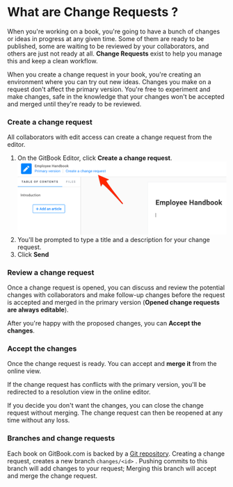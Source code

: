 # What are Change Requests ?

When you're working on a book, you're going to have a bunch of changes or ideas in progress at any given time. Some of them are ready to be published, some are waiting to be reviewed by your collaborators, and others are just not ready at all. **Change Requests** exist to help you manage this and keep a clean workflow.

When you create a change request in your book, you're creating an environment where you can try out new ideas. Changes you make on a request don't affect the primary version. You're free to experiment and make changes, safe in the knowledge that your changes won't be accepted and merged until they're ready to be reviewed.

### Create a change request

All collaborators with edit access can create a change request from the editor.

1. On the GitBook Editor, click **Create a change request**.![](/assets/editor-create-cr.png)
2. You'll be prompted to type a title and a description for your change request. 
3. Click **Send**

### Review a change request

Once a change request is opened, you can discuss and review the potential changes with collaborators and make follow-up changes before the request is accepted and merged in the primary version \(**Opened change requests are always editable**\).

After you're happy with the proposed changes, you can **Accept the changes**.

### Accept the changes

Once the change request is ready. You can accept and **merge it** from the online view.

If the change request has conflicts with the primary version, you'll be redirected to a resolution view in the online editor.

If you decide you don't want the changes, you can close the change request without merging. The change request can then be reopened at any time without any loss.

### Branches and change requests

Each book on GitBook.com is backed by a [Git repository](/books/how-can-i-use-git.md). Creating a change request, creates a new branch `changes/<id>` . Pushing commits to this branch will add changes to your request; Merging this branch will accept and merge the change request.

